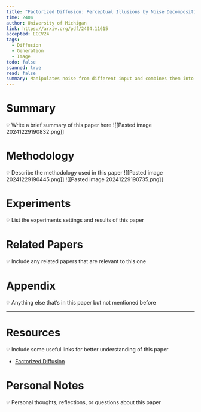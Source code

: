 ```yaml
---
title: "Factorized Diffusion: Perceptual Illusions by Noise Decomposition"
time: 2404
author: University of Michigan
link: https://arxiv.org/pdf/2404.11615
accepted: ECCV24
tags:
  - Diffusion
  - Generation
  - Image
todo: false
scanned: true
read: false
summary: Manipulates noise from different input and combines them into a single image.
---
```

# Summary
💡 Write a brief summary of this paper here
![[Pasted image 20241229190832.png]]
# Methodology
💡 Describe the methodology used in this paper
![[Pasted image 20241229190445.png]]
![[Pasted image 20241229190735.png]]
# Experiments
💡 List the experiments settings and results of this paper

# Related Papers
💡 Include any related papers that are relevant to this one

# Appendix
💡 Anything else that’s in this paper but not mentioned before

---
# Resources
💡 Include some useful links for better understanding of this paper
- [Factorized Diffusion](https://dangeng.github.io/factorized_diffusion/)
# Personal Notes
💡 Personal thoughts, reflections, or questions about this paper